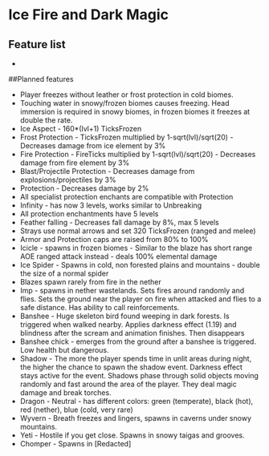 # Ice Fire and Dark Magic

## Feature list

-

##Planned features

- Player freezes without leather or frost protection in cold biomes.
- Touching water in snowy/frozen biomes causes freezing. Head immersion is required in snowy biomes, in frozen biomes it freezes at double the rate.
- Ice Aspect - 160*(lvl+1) TicksFrozen
- Frost Protection - TicksFrozen multiplied by 1-sqrt(lvl)/sqrt(20) - Decreases damage from ice element by 3%
- Fire Protection - FireTicks multiplied by 1-sqrt(lvl)/sqrt(20) - Decreases damage from fire element by 3%
- Blast/Projectile Protection - Decreases damage from explosions/projectiles by 3%
- Protection - Decreases damage by 2%
- All specialist protection enchants are compatible with Protection
- Infinity - has now 3 levels, works similar to Unbreaking
- All protection enchantments have 5 levels
- Feather falling - Decreases fall damage by 8%, max 5 levels
- Strays use normal arrows and set 320 TicksFrozen (ranged and melee)
- Armor and Protection caps are raised from 80% to 100%
- Icicle - spawns in frozen biomes - Similar to the blaze has short range AOE ranged attack instead - deals 100% elemental damage
- Ice Spider - Spawns in cold, non forested plains and mountains - double the size of a normal spider
- Blazes spawn rarely from fire in the nether
- Imp - spawns in nether wastelands. Sets fires around randomly and flies. Sets the ground near the player on fire when attacked and flies to a safe distance. Has ability to call reinforcements.
- Banshee - Huge skeleton bird found weeping in dark forests. Is triggered when walked nearby. Applies darkness effect (1.19) and blindness after the scream and animation finishes. Then disappears
- Banshee chick - emerges from the ground after a banshee is triggered. Low health but dangerous.
- Shadow - The more the player spends time in unlit areas during night, the higher the chance to spawn the shadow event. Darkness effect stays active for the event. Shadows phase through solid objects moving randomly and fast around the area of the player. They deal magic damage and break torches.
- Dragon - Neutral - has different colors: green (temperate), black (hot), red (nether), blue (cold, very rare)
- Wyvern - Breath freezes and lingers, spawns in caverns under snowy mountains.
- Yeti - Hostile if you get close. Spawns in snowy taigas and grooves.
- Chomper - Spawns in [Redacted]